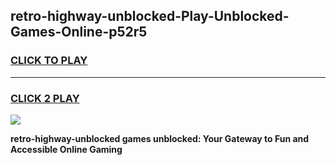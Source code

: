 
## retro-highway-unblocked-Play-Unblocked-Games-Online-p52r5
<h3>
<a href="https://premium76.site?title=retro-highway-unblocked&ref=25A">CLICK TO PLAY</a></h3>
<hr>

<h3>
<a href="https://premium76.site?title=retro-highway-unblocked&ref=25A">CLICK 2 PLAY</a>
  
</h3>

<a href="https://premium76.site?title=retro-highway-unblocked&ref=25A"><img src="https://clearcache.store/games.png"></a>


**retro-highway-unblocked games unblocked: Your Gateway to Fun and Accessible Online Gaming**
